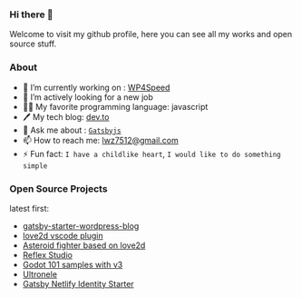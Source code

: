 ### Hi there 👋

Welcome to visit my github profile, here you can see all my works and open source stuff.

### About

- 🔭 I’m currently working on : [WP4Speed](https://www.wp4speed.com)
- 👯 I’m actively looking for a new job
- 👨‍💻 My favorite programming language: javascript
- 🖊️ My tech blog: [dev.to](https://dev.to/lwz7512)
- 💬 Ask me about : [`Gatsbyjs`](https://www.gatsbyjs.com/)
- 📫 How to reach me: lwz7512@gmail.com
- ⚡ Fun fact: `I have a childlike heart`, `I would like to do something simple`

### Open Source Projects

latest first:

- [gatsby-starter-wordpress-blog](https://github.com/lwz7512/gatsby-starter-wordpress-blog)
- [love2d vscode plugin](https://github.com/lwz7512/love2d-made-easy)
- [Asteroid fighter based on love2d](https://github.com/lwz7512/love2d-asteroid-fighter)
- [Reflex Studio](https://github.com/lwz7512/reflex-studio)
- [Godot 101 samples with v3](https://github.com/lwz7512/godot-101-rcl)
- [Ultronele](https://github.com/lwz7512/ultronele)
- [Gatsby Netlify Identity Starter](https://github.com/lwz7512/gatsby-netlify-identity-starter)
